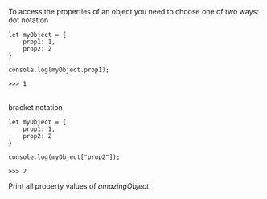 To access the properties of an object you need to choose one of two ways:
\
dot notation
```
let myObject = {
    prop1: 1,
    prop2: 2
}

console.log(myObject.prop1);

>>> 1
```
\
bracket notation
```
let myObject = {
    prop1: 1,
    prop2: 2
}

console.log(myObject["prop2"]);

>>> 2
```

Print all property values of _amazingObject_. 